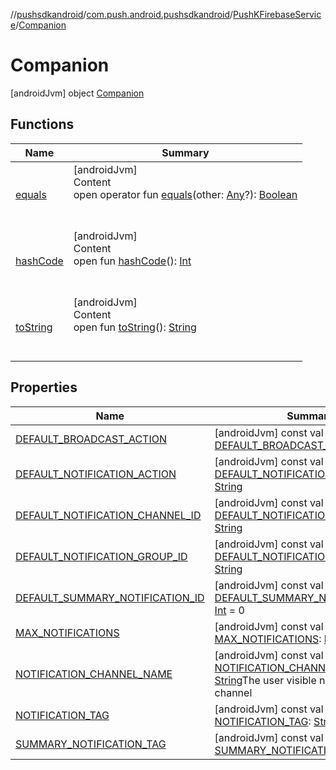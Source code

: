 //[pushsdkandroid](../../../index.md)/[com.push.android.pushsdkandroid](../../index.md)/[PushKFirebaseService](../index.md)/[Companion](index.md)



# Companion  
 [androidJvm] object [Companion](index.md)   


## Functions  
  
|  Name|  Summary| 
|---|---|
| <a name="kotlin/Any/equals/#kotlin.Any?/PointingToDeclaration/"></a>[equals](../../../com.push.android.pushsdkandroid.core/-push-operative-data/index.md#%5Bkotlin%2FAny%2Fequals%2F%23kotlin.Any%3F%2FPointingToDeclaration%2F%5D%2FFunctions%2F832359065)| <a name="kotlin/Any/equals/#kotlin.Any?/PointingToDeclaration/"></a>[androidJvm]  <br>Content  <br>open operator fun [equals](../../../com.push.android.pushsdkandroid.core/-push-operative-data/index.md#%5Bkotlin%2FAny%2Fequals%2F%23kotlin.Any%3F%2FPointingToDeclaration%2F%5D%2FFunctions%2F832359065)(other: [Any](https://kotlinlang.org/api/latest/jvm/stdlib/kotlin/-any/index.html)?): [Boolean](https://kotlinlang.org/api/latest/jvm/stdlib/kotlin/-boolean/index.html)  <br><br><br>
| <a name="kotlin/Any/hashCode/#/PointingToDeclaration/"></a>[hashCode](../../../com.push.android.pushsdkandroid.core/-push-operative-data/index.md#%5Bkotlin%2FAny%2FhashCode%2F%23%2FPointingToDeclaration%2F%5D%2FFunctions%2F832359065)| <a name="kotlin/Any/hashCode/#/PointingToDeclaration/"></a>[androidJvm]  <br>Content  <br>open fun [hashCode](../../../com.push.android.pushsdkandroid.core/-push-operative-data/index.md#%5Bkotlin%2FAny%2FhashCode%2F%23%2FPointingToDeclaration%2F%5D%2FFunctions%2F832359065)(): [Int](https://kotlinlang.org/api/latest/jvm/stdlib/kotlin/-int/index.html)  <br><br><br>
| <a name="kotlin/Any/toString/#/PointingToDeclaration/"></a>[toString](../../../com.push.android.pushsdkandroid.core/-push-operative-data/index.md#%5Bkotlin%2FAny%2FtoString%2F%23%2FPointingToDeclaration%2F%5D%2FFunctions%2F832359065)| <a name="kotlin/Any/toString/#/PointingToDeclaration/"></a>[androidJvm]  <br>Content  <br>open fun [toString](../../../com.push.android.pushsdkandroid.core/-push-operative-data/index.md#%5Bkotlin%2FAny%2FtoString%2F%23%2FPointingToDeclaration%2F%5D%2FFunctions%2F832359065)(): [String](https://kotlinlang.org/api/latest/jvm/stdlib/kotlin/-string/index.html)  <br><br><br>


## Properties  
  
|  Name|  Summary| 
|---|---|
| <a name="com.push.android.pushsdkandroid/PushKFirebaseService.Companion/DEFAULT_BROADCAST_ACTION/#/PointingToDeclaration/"></a>[DEFAULT_BROADCAST_ACTION](-d-e-f-a-u-l-t_-b-r-o-a-d-c-a-s-t_-a-c-t-i-o-n.md)| <a name="com.push.android.pushsdkandroid/PushKFirebaseService.Companion/DEFAULT_BROADCAST_ACTION/#/PointingToDeclaration/"></a> [androidJvm] const val [DEFAULT_BROADCAST_ACTION](-d-e-f-a-u-l-t_-b-r-o-a-d-c-a-s-t_-a-c-t-i-o-n.md): [String](https://kotlinlang.org/api/latest/jvm/stdlib/kotlin/-string/index.html)   <br>
| <a name="com.push.android.pushsdkandroid/PushKFirebaseService.Companion/DEFAULT_NOTIFICATION_ACTION/#/PointingToDeclaration/"></a>[DEFAULT_NOTIFICATION_ACTION](-d-e-f-a-u-l-t_-n-o-t-i-f-i-c-a-t-i-o-n_-a-c-t-i-o-n.md)| <a name="com.push.android.pushsdkandroid/PushKFirebaseService.Companion/DEFAULT_NOTIFICATION_ACTION/#/PointingToDeclaration/"></a> [androidJvm] const val [DEFAULT_NOTIFICATION_ACTION](-d-e-f-a-u-l-t_-n-o-t-i-f-i-c-a-t-i-o-n_-a-c-t-i-o-n.md): [String](https://kotlinlang.org/api/latest/jvm/stdlib/kotlin/-string/index.html)   <br>
| <a name="com.push.android.pushsdkandroid/PushKFirebaseService.Companion/DEFAULT_NOTIFICATION_CHANNEL_ID/#/PointingToDeclaration/"></a>[DEFAULT_NOTIFICATION_CHANNEL_ID](-d-e-f-a-u-l-t_-n-o-t-i-f-i-c-a-t-i-o-n_-c-h-a-n-n-e-l_-i-d.md)| <a name="com.push.android.pushsdkandroid/PushKFirebaseService.Companion/DEFAULT_NOTIFICATION_CHANNEL_ID/#/PointingToDeclaration/"></a> [androidJvm] const val [DEFAULT_NOTIFICATION_CHANNEL_ID](-d-e-f-a-u-l-t_-n-o-t-i-f-i-c-a-t-i-o-n_-c-h-a-n-n-e-l_-i-d.md): [String](https://kotlinlang.org/api/latest/jvm/stdlib/kotlin/-string/index.html)   <br>
| <a name="com.push.android.pushsdkandroid/PushKFirebaseService.Companion/DEFAULT_NOTIFICATION_GROUP_ID/#/PointingToDeclaration/"></a>[DEFAULT_NOTIFICATION_GROUP_ID](-d-e-f-a-u-l-t_-n-o-t-i-f-i-c-a-t-i-o-n_-g-r-o-u-p_-i-d.md)| <a name="com.push.android.pushsdkandroid/PushKFirebaseService.Companion/DEFAULT_NOTIFICATION_GROUP_ID/#/PointingToDeclaration/"></a> [androidJvm] const val [DEFAULT_NOTIFICATION_GROUP_ID](-d-e-f-a-u-l-t_-n-o-t-i-f-i-c-a-t-i-o-n_-g-r-o-u-p_-i-d.md): [String](https://kotlinlang.org/api/latest/jvm/stdlib/kotlin/-string/index.html)   <br>
| <a name="com.push.android.pushsdkandroid/PushKFirebaseService.Companion/DEFAULT_SUMMARY_NOTIFICATION_ID/#/PointingToDeclaration/"></a>[DEFAULT_SUMMARY_NOTIFICATION_ID](-d-e-f-a-u-l-t_-s-u-m-m-a-r-y_-n-o-t-i-f-i-c-a-t-i-o-n_-i-d.md)| <a name="com.push.android.pushsdkandroid/PushKFirebaseService.Companion/DEFAULT_SUMMARY_NOTIFICATION_ID/#/PointingToDeclaration/"></a> [androidJvm] const val [DEFAULT_SUMMARY_NOTIFICATION_ID](-d-e-f-a-u-l-t_-s-u-m-m-a-r-y_-n-o-t-i-f-i-c-a-t-i-o-n_-i-d.md): [Int](https://kotlinlang.org/api/latest/jvm/stdlib/kotlin/-int/index.html) = 0   <br>
| <a name="com.push.android.pushsdkandroid/PushKFirebaseService.Companion/MAX_NOTIFICATIONS/#/PointingToDeclaration/"></a>[MAX_NOTIFICATIONS](-m-a-x_-n-o-t-i-f-i-c-a-t-i-o-n-s.md)| <a name="com.push.android.pushsdkandroid/PushKFirebaseService.Companion/MAX_NOTIFICATIONS/#/PointingToDeclaration/"></a> [androidJvm] const val [MAX_NOTIFICATIONS](-m-a-x_-n-o-t-i-f-i-c-a-t-i-o-n-s.md): [Int](https://kotlinlang.org/api/latest/jvm/stdlib/kotlin/-int/index.html) = 25   <br>
| <a name="com.push.android.pushsdkandroid/PushKFirebaseService.Companion/NOTIFICATION_CHANNEL_NAME/#/PointingToDeclaration/"></a>[NOTIFICATION_CHANNEL_NAME](-n-o-t-i-f-i-c-a-t-i-o-n_-c-h-a-n-n-e-l_-n-a-m-e.md)| <a name="com.push.android.pushsdkandroid/PushKFirebaseService.Companion/NOTIFICATION_CHANNEL_NAME/#/PointingToDeclaration/"></a> [androidJvm] const val [NOTIFICATION_CHANNEL_NAME](-n-o-t-i-f-i-c-a-t-i-o-n_-c-h-a-n-n-e-l_-n-a-m-e.md): [String](https://kotlinlang.org/api/latest/jvm/stdlib/kotlin/-string/index.html)The user visible name of the channel   <br>
| <a name="com.push.android.pushsdkandroid/PushKFirebaseService.Companion/NOTIFICATION_TAG/#/PointingToDeclaration/"></a>[NOTIFICATION_TAG](-n-o-t-i-f-i-c-a-t-i-o-n_-t-a-g.md)| <a name="com.push.android.pushsdkandroid/PushKFirebaseService.Companion/NOTIFICATION_TAG/#/PointingToDeclaration/"></a> [androidJvm] const val [NOTIFICATION_TAG](-n-o-t-i-f-i-c-a-t-i-o-n_-t-a-g.md): [String](https://kotlinlang.org/api/latest/jvm/stdlib/kotlin/-string/index.html)   <br>
| <a name="com.push.android.pushsdkandroid/PushKFirebaseService.Companion/SUMMARY_NOTIFICATION_TAG/#/PointingToDeclaration/"></a>[SUMMARY_NOTIFICATION_TAG](-s-u-m-m-a-r-y_-n-o-t-i-f-i-c-a-t-i-o-n_-t-a-g.md)| <a name="com.push.android.pushsdkandroid/PushKFirebaseService.Companion/SUMMARY_NOTIFICATION_TAG/#/PointingToDeclaration/"></a> [androidJvm] const val [SUMMARY_NOTIFICATION_TAG](-s-u-m-m-a-r-y_-n-o-t-i-f-i-c-a-t-i-o-n_-t-a-g.md): [String](https://kotlinlang.org/api/latest/jvm/stdlib/kotlin/-string/index.html)   <br>

